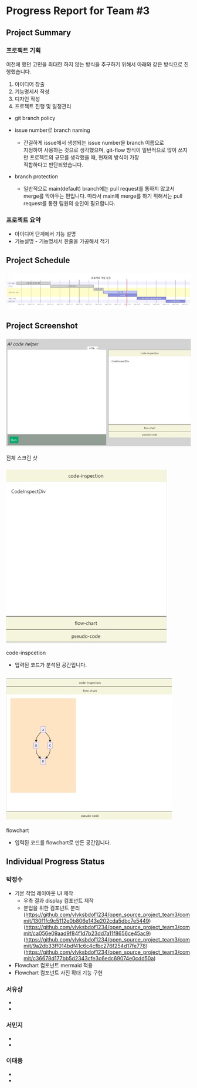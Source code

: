 # Progress Report for Team #3
## Project Summary
### 프로젝트 기획
이전에 했던 고민을 최대한 하지 않는 방식을 추구하기 위해서 아래와 같은 방식으로 진행했습니다.
1. 아이디어 창출
2. 기능명세서 작성
3. 디자인 작성
4. 프로젝트 진행 및 일정관리 
- git branch policy
- issue number로 branch naming
     - 간결하게 issue에서 생성되는 issue number을 branch 이름으로   
     지정하여 사용하는 것으로 생각했으며, git-flow 방식이 일반적으로 많이 쓰지만 프로젝트의 규모를 생각했을 때, 현재의 방식이 가장   
     적합하다고 판단되었습니다.

- branch protection
    - 일반적으로 main(default) branch에는 pull request를 통하지 않고서 merge를 막아두는 편입니다. 따라서 main에 merge를 하기 위해서는 pull request를 통한 팀원의 승인이 필요합니다.
### 프로젝트 요약
- 아이디어 단계에서 기능 설명
- 기능설명 - 기능명세서 한줄을 가공해서 적기


## Project Schedule
### ![project-schedule](/image/project-schedule.jpg)
## Project Screenshot
### ![AIcodehelper](/image/AI_code_helper.jpg)
전체 스크린 샷
### ![code-inspection](/image/code-inspection.jpg)
code-inspcetion 
- 입력된 코드가 분석된 공간입니다. 
### ![flowchart](/image/flowchart.jpg)
flowchart
- 입력된 코드를 flowchart로 만든 공간입니다. 

## Individual Progress Status
### 박정수
- 기본 작업 레이아웃 UI 제작
    - 우측 결과 display 컴포넌트 제작
    - 분업을 위한 컴포넌트 분리
    (https://github.com/vlvksbdof1234/open_source_project_team3/commit/130f1fc9c5112e0b806e143e202cda5dbc7e5449)
(https://github.com/vlvksbdof1234/open_source_project_team3/commit/ca056e09aad9f84f1d7b23dd7a11f8656ce45ac9)
(https://github.com/vlvksbdof1234/open_source_project_team3/commit/9a2db33ff014bdf41c6c4cfbc276f254d17fe778)
(https://github.com/vlvksbdof1234/open_source_project_team3/commit/c36678d177bb5d2343cfe3c6edc69074e0cdd50a)
- Flowchart 컴포넌트 mermaid 적용
- Flowchart 컴포넌트 사진 확대 기능 구현

### 서유상
- 
-
### 서민지
-
-
### 이태웅
-
- 